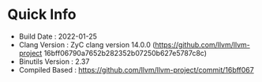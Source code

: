 # Quick Info
* Build Date : 2022-01-25
* Clang Version : ZyC clang version 14.0.0 (https://github.com/llvm/llvm-project 16bff06790a7652b282352b07250b627e5787c8c)
* Binutils Version : 2.37
* Compiled Based : https://github.com/llvm/llvm-project/commit/16bff067

